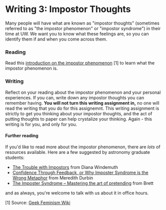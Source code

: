 # Writing 3: Impostor Thoughts

Many people will have what are known as "impostor thoughts" (sometimes referred to as "the impostor phenomenon" or "impostor syndrome") in their time at UW. We want you to know what these feelings are, so you can identify them if and when you come across them.

### Reading

Read this [introduction on the impostor phenomenon](http://staff.washington.edu/bmmorris/docs/Impostor_syndrome_Geek_Feminism_Wiki.pdf) [1] to learn what the impostor phenomenon is. 

### Writing

Reflect on your reading about the impostor phenomenon and your personal experiences. If you can, write down any impostor thoughts you can remember having. **You will not turn this writing assignment in,** no one will read the writing that you do for this assignemnt. This writing assignment is strictly to get you thinking about your impostor thoughts, and the act of putting thoughts to paper can help crystalize your thinking. Again - this writing is for you, and only for you.

#### Further reading

If you'd like to read more about the impostor phenomenon, there are _lots_ of resources available. Here are a few suggested by astronomy graduate students:

* [The Trouble with Impostors](http://www.catehuston.com/blog/2016/08/25/the-trouble-with-imposters/) from Diana Windemuth
* [Confidence Through Feedback, or Why Imposter Syndrome is the Wrong Metaphor](http://blog.bethcodes.com/confidence-through-feedback) from Meredith Durbin
* [The Imposter Syndrome – Mastering the art of pretending](https://medium.com/the-year-of-the-looking-glass/the-imposter-syndrome-9e23e2326d88#.9drfvqe2u) from Brett

and as always, you're welcome to talk with us about it in office hours.



[1] Source: [Geek Feminism Wiki](http://geekfeminism.wikia.com/wiki/Impostor_syndrome)
